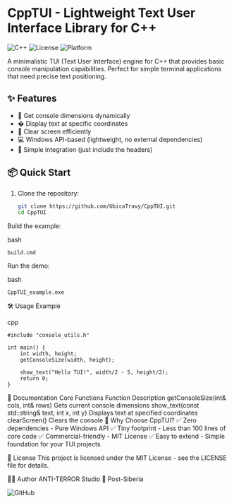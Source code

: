 # CppTUI - Lightweight Text User Interface Library for C++

![C++](https://img.shields.io/badge/C++-17+-00599C?logo=cplusplus)
![License](https://img.shields.io/badge/License-MIT-green)
![Platform](https://img.shields.io/badge/Platform-Windows-0078D6)

A minimalistic TUI (Text User Interface) engine for C++ that provides basic console manipulation capabilities. Perfect for simple terminal applications that need precise text positioning.

## ✨ Features

- 📏 Get console dimensions dynamically
- � Display text at specific coordinates
- 🧹 Clear screen efficiently
- 💻 Windows API-based (lightweight, no external dependencies)
- 🚀 Simple integration (just include the headers)

## 📦 Quick Start

1. Clone the repository:
   ```bash
   git clone https://github.com/UbicaTravy/CppTUI.git
   cd CppTUI
Build the example:

bash
```
build.cmd
```
Run the demo:

bash
```
CppTUI_example.exe
```

🛠️ Usage Example

cpp
```
#include "console_utils.h"

int main() {
    int width, height;
    getConsoleSize(width, height);
    
    show_text("Hello TUI!", width/2 - 5, height/2);
    return 0;
}
```
📄 Documentation
Core Functions
Function	Description
getConsoleSize(int& cols, int& rows)	Gets current console dimensions
show_text(const std::string& text, int x, int y)	Displays text at specified coordinates
clearScreen()	Clears the console
🌟 Why Choose CppTUI?
✅ Zero dependencies - Pure Windows API
✅ Tiny footprint - Less than 100 lines of core code
✅ Commercial-friendly - MIT License
✅ Easy to extend - Simple foundation for your TUI projects

📜 License
This project is licensed under the MIT License - see the LICENSE file for details.

👨‍💻 Author
ANTI-TERROR Studio
📍 Post-Siberia

![GitHub](https://img.shields.io/badge/GitHub-Repo-blue?logo=github)

